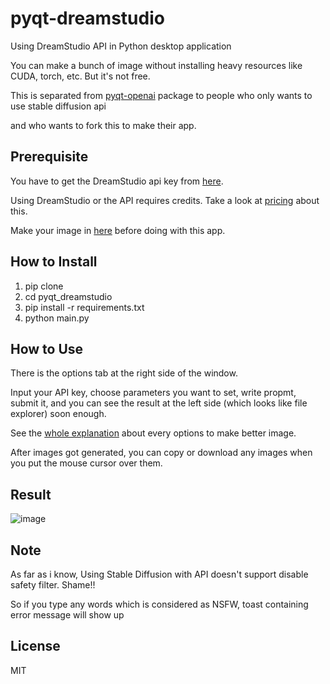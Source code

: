 # pyqt-dreamstudio
Using DreamStudio API in Python desktop application

You can make a bunch of image without installing heavy resources like CUDA, torch, etc. But it's not free.

This is separated from <a href="https://github.com/yjg30737/pyqt-openai">pyqt-openai</a> package to people who only wants to use stable diffusion api

and who wants to fork this to make their app.

## Prerequisite 
You have to get the DreamStudio api key from <a href="https://platform.stability.ai/docs/getting-started/authentication">here</a>.

Using DreamStudio or the API requires credits. Take a look at <a href="https://platform.stability.ai/docs/getting-started/credits-and-billing#sdxl-pricing-table">pricing</a> about this.

Make your image in <a href="https://beta.dreamstudio.ai/generate">here</a> before doing with this app.

## How to Install
1. pip clone
2. cd pyqt_dreamstudio
3. pip install -r requirements.txt
4. python main.py

## How to Use
There is the options tab at the right side of the window. 

Input your API key, choose parameters you want to set, write propmt, submit it, and you can see the result at the left side (which looks like file explorer) soon enough.

See the <a href="https://platform.stability.ai/docs/features/api-parameters">whole explanation</a> about every options to make better image.

After images got generated, you can copy or download any images when you put the mouse cursor over them.  

## Result
![image](https://github.com/yjg30737/pyqt-dreamstudio/assets/55078043/80101faf-fb0e-43e2-acb9-2cf51a9ff3b1)

## Note
As far as i know, Using Stable Diffusion with API doesn't support disable safety filter. Shame!!

So if you type any words which is considered as NSFW, toast containing error message will show up

## License
MIT
